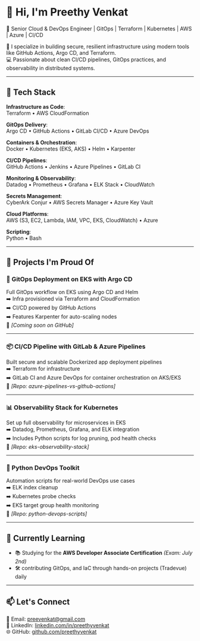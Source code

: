 # 👋 Hi, I'm Preethy Venkat

🚀 Senior Cloud & DevOps Engineer | GitOps | Terraform | Kubernetes | AWS | Azure | CI/CD

🔧 I specialize in building secure, resilient infrastructure using modern tools like GitHub Actions, Argo CD, and Terraform.  
💻 Passionate about clean CI/CD pipelines, GitOps practices, and observability in distributed systems.

---

## 🚀 Tech Stack

**Infrastructure as Code**:  
Terraform • AWS CloudFormation

**GitOps Delivery**:  
Argo CD • GitHub Actions • GitLab CI/CD • Azure DevOps

**Containers & Orchestration**:  
Docker • Kubernetes (EKS, AKS) • Helm • Karpenter

**CI/CD Pipelines**:  
GitHub Actions • Jenkins • Azure Pipelines • GitLab CI

**Monitoring & Observability**:  
Datadog • Prometheus • Grafana • ELK Stack • CloudWatch

**Secrets Management**:  
CyberArk Conjur • AWS Secrets Manager • Azure Key Vault

**Cloud Platforms**:  
AWS (S3, EC2, Lambda, IAM, VPC, EKS, CloudWatch) • Azure

**Scripting**:  
Python • Bash

---

## 💼 Projects I'm Proud Of

### 🔁 GitOps Deployment on EKS with Argo CD  
Full GitOps workflow on EKS using Argo CD and Helm  
➡️ Infra provisioned via Terraform and CloudFormation  
➡️ CI/CD powered by GitHub Actions  
➡️ Features Karpenter for auto-scaling nodes  
📍 *[Coming soon on GitHub]*

---

### 📦 CI/CD Pipeline with GitLab & Azure Pipelines  
Built secure and scalable Dockerized app deployment pipelines  
➡️ Terraform for infrastructure  
➡️ GitLab CI and Azure DevOps for container orchestration on AKS/EKS  
📍 *[Repo: azure-pipelines-vs-github-actions]*

---

### 📊 Observability Stack for Kubernetes  
Set up full observability for microservices in EKS  
➡️ Datadog, Prometheus, Grafana, and ELK integration  
➡️ Includes Python scripts for log pruning, pod health checks  
📍 *[Repo: eks-observability-stack]*

---

### 🐍 Python DevOps Toolkit  
Automation scripts for real-world DevOps use cases  
➡️ ELK index cleanup  
➡️ Kubernetes probe checks  
➡️ EKS target group health monitoring  
📍 *[Repo: python-devops-scripts]*

---

## 🧠 Currently Learning

- 📚 Studying for the **AWS Developer Associate Certification** *(Exam: July 2nd)*  
- 🛠 contributing GitOps, and IaC through hands-on projects (Tradevue) daily

---

## 📫 Let's Connect

📧 Email: [preevenkat@gmail.com](mailto:preevenkat@gmail.com)  
💼 LinkedIn: [linkedin.com/in/preethyvenkat](https://www.linkedin.com/in/preethyvenkat/)  
🌐 GitHub: [github.com/preethyvenkat](https://github.com/preethyvenkat)
